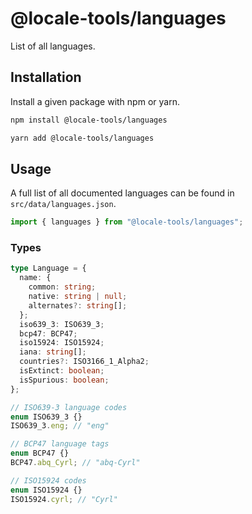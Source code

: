# @locale-tools/languages

List of all languages.

## Installation

Install a given package with npm or yarn.

```bash
npm install @locale-tools/languages

yarn add @locale-tools/languages
```

## Usage

A full list of all documented languages can be found in `src/data/languages.json`.

```ts
import { languages } from "@locale-tools/languages";
```

### Types

```ts
type Language = {
  name: {
    common: string;
    native: string | null;
    alternates?: string[];
  };
  iso639_3: ISO639_3;
  bcp47: BCP47;
  iso15924: ISO15924;
  iana: string[];
  countries?: ISO3166_1_Alpha2;
  isExtinct: boolean;
  isSpurious: boolean;
};

// ISO639-3 language codes
enum ISO639_3 {}
ISO639_3.eng; // "eng"

// BCP47 language tags
enum BCP47 {}
BCP47.abq_Cyrl; // "abq-Cyrl"

// ISO15924 codes
enum ISO15924 {}
ISO15924.cyrl; // "Cyrl"
```
